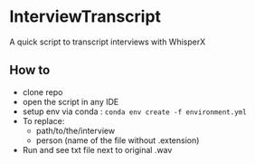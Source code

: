 # InterviewTranscript
A quick script to transcript interviews with WhisperX

## How to
* clone repo
* open the script in any IDE
* setup env via conda : ``conda env create -f environment.yml``
* To replace:
  * path/to/the/interview
  * person (name of the file without .extension)
* Run and see txt file next to original .wav
